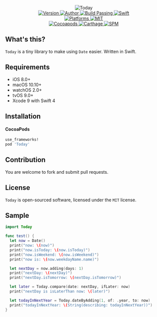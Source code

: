 
<p align="center">
  <img src="https://i.loli.net/2017/08/01/5980361da9759.png" alt="Today">
  <br/><a href="https://cocoapods.org/pods/Today">
  <img alt="Version" src="https://img.shields.io/badge/version-1.1.0-brightgreen.svg">
  <img alt="Author" src="https://img.shields.io/badge/author-Meniny-blue.svg">
  <img alt="Build Passing" src="https://img.shields.io/badge/build-passing-brightgreen.svg">
  <img alt="Swift" src="https://img.shields.io/badge/swift-4.0%2B-orange.svg">
  <br/>
  <img alt="Platforms" src="https://img.shields.io/badge/platform-macOS%20%7C%20iOS%20%7C%20watchOS%20%7C%20tvOS-lightgrey.svg">
  <img alt="MIT" src="https://img.shields.io/badge/license-MIT-blue.svg">
  <br/>
  <img alt="Cocoapods" src="https://img.shields.io/badge/cocoapods-compatible-brightgreen.svg">
  <img alt="Carthage" src="https://img.shields.io/badge/carthage-working%20on-red.svg">
  <img alt="SPM" src="https://img.shields.io/badge/swift%20package%20manager-working%20on-red.svg">
  </a>
</p>

## What's this?

`Today` is a tiny library to make using `Date` easier. Written in Swift.

## Requirements

* iOS 8.0+
* macOS 10.10+
* watchOS 2.0+
* tvOS 9.0+
* Xcode 9 with Swift 4

## Installation

#### CocoaPods

```ruby
use_frameworks!
pod 'Today'
```

## Contribution

You are welcome to fork and submit pull requests.

## License

`Today` is open-sourced software, licensed under the `MIT` license.

## Sample

```swift
import Today

func test() {
  let now = Date()
  print("now: \(now)")
  print("now.isToday: \(now.isToday)")
  print("now.isWeekend: \(now.isWeekend)")
  print("now is: \(now.weekdayName.name)")

  let nextDay = now.adding(days: 1)
  print("nextDay: \(nextDay)")
  print("nextDay.isTomorrow: \(nextDay.isTomorrow)")

  let later = Today.compare(date: nextDay, ifLater: now)
  print("nextDay is isLaterThan now: \(later)")

  let todayInNextYear = Today.dateByAdding(1, of: .year, to: now)
  print("todayInNextYear: \(String(describing: todayInNextYear))")
}
```
